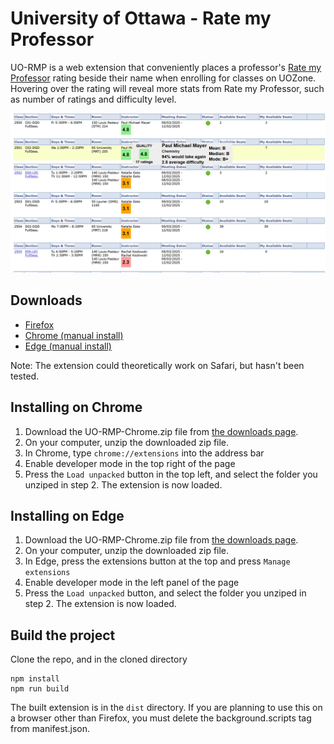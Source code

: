 # University of Ottawa - Rate my Professor
UO-RMP is a web extension that conveniently places a professor's [Rate my Professor](https://www.ratemyprofessors.com) rating beside their name when enrolling for classes on UOZone. Hovering over the rating will reveal more stats from Rate my Professor, such as number of ratings and difficulty level.

<p align="center">
  <img src="media/preview.png"></img>
</p>

## Downloads
* [Firefox](https://addons.mozilla.org/en-US/firefox/addon/uo-rate-my-prof/)
* [Chrome (manual install)](#installing-on-chrome)
* [Edge (manual install)](#installing-on-edge)

Note: The extension could theoretically work on Safari, but hasn't been tested.

## Installing on Chrome
1. Download the UO-RMP-Chrome.zip file from [the downloads page](https://www.github.com/supercam19/uo-rmp/releases/latest).
2. On your computer, unzip the downloaded zip file.
3. In Chrome, type `chrome://extensions` into the address bar
4. Enable developer mode in the top right of the page
5. Press the `Load unpacked` button in the top left, and select the folder you unziped in step 2. The extension is now loaded.

## Installing on Edge
1. Download the UO-RMP-Chrome.zip file from [the downloads page](https://www.github.com/supercam19/uo-rmp/releases/latest).
2. On your computer, unzip the downloaded zip file.
3. In Edge, press the extensions button at the top and press `Manage extensions`
4. Enable developer mode in the left panel of the page
5. Press the `Load unpacked` button, and select the folder you unziped in step 2. The extension is now loaded.

## Build the project
Clone the repo, and in the cloned directory
```
npm install
npm run build
```
The built extension is in the `dist` directory. If you are planning to use this on a browser other than Firefox, you must delete the background.scripts tag from manifest.json.
